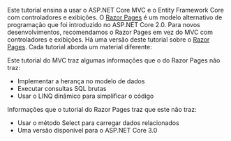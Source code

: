 Este tutorial ensina a usar o ASP.NET Core MVC e o Entity Framework Core com controladores e exibições. O [Razor Pages](xref:razor-pages/index) é um modelo alternativo de programação que foi introduzido no ASP.NET Core 2.0. Para novos desenvolvimentos, recomendamos o Razor Pages em vez do MVC com controladores e exibições. Há uma versão deste tutorial sobre o [Razor Pages](xref:data/ef-rp/intro). Cada tutorial aborda um material diferente:

Este tutorial do MVC traz algumas informações que o do Razor Pages não traz:

* Implementar a herança no modelo de dados
* Executar consultas SQL brutas
* Usar o LINQ dinâmico para simplificar o código
 
Informações que o tutorial do Razor Pages traz que este não traz:

* Usar o método Select para carregar dados relacionados
* Uma versão disponível para o ASP.NET Core 3.0
